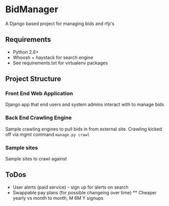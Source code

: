 BidManager
==========

A Django based project for managing bids and rfp's

Requirements
------------
* Python 2.6+
* Whoosh + haystack for search engine
* See requirements.txt for virtualenv packages

Project Structure
-----------------
### Front End Web Application ###
Django app that end users and system admins interact with to manage bids

### Back End Crawling Engine ###
Sample crawling engines to pull bids in from external site.
Crawling kicked off via mgmt command `manage.py crawl`

### Sample sites ###
Sample sites to crawl against

ToDos
------
* User alerts (paid service) - sign up for alerts on search
* Swappable pay plans (for possible changeing over time)
** Cheaper yearly vs month to month, M 6M Y signups
